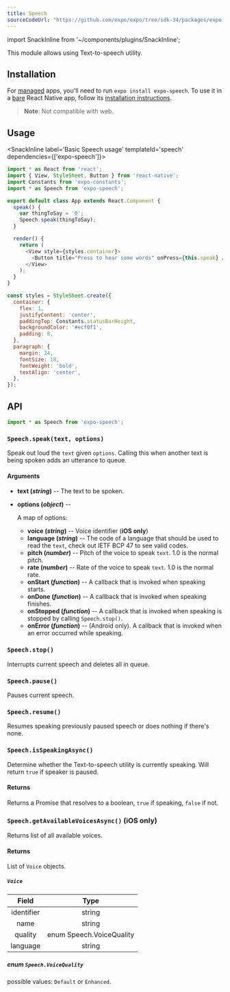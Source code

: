 ```yaml
---
title: Speech
sourceCodeUrl: "https://github.com/expo/expo/tree/sdk-34/packages/expo-speech"
---
```


import SnackInline from '~/components/plugins/SnackInline';

This module allows using Text-to-speech utility.

## Installation

For [managed](../../introduction/managed-vs-bare/#managed-workflow) apps, you'll need to run `expo install expo-speech`. To use it in a [bare](../../introduction/managed-vs-bare/#bare-workflow) React Native app, follow its [installation instructions](https://github.com/expo/expo/tree/master/packages/expo-speech).

> **Note**: Not compatible with web.

## Usage

<SnackInline label='Basic Speech usage' templateId='speech' dependencies={['expo-speech']}>

```javascript
import * as React from 'react';
import { View, StyleSheet, Button } from 'react-native';
import Constants from 'expo-constants';
import * as Speech from 'expo-speech';

export default class App extends React.Component {
  speak() {
    var thingToSay = '0';
    Speech.speak(thingToSay);
  }

  render() {
    return (
      <View style={styles.container}>
        <Button title="Press to hear some words" onPress={this.speak} />
      </View>
    );
  }
}

const styles = StyleSheet.create({
  container: {
    flex: 1,
    justifyContent: 'center',
    paddingTop: Constants.statusBarHeight,
    backgroundColor: '#ecf0f1',
    padding: 8,
  },
  paragraph: {
    margin: 24,
    fontSize: 18,
    fontWeight: 'bold',
    textAlign: 'center',
  },
});
```
</SnackInline>

## API

```js
import * as Speech from 'expo-speech';
```

### `Speech.speak(text, options)`

Speak out loud the `text` given `options`. Calling this when another text is being spoken adds an utterance to queue.

#### Arguments

- **text (_string_)** -- The text to be spoken.
- **options (_object_)** --

  A map of options:

  - **voice (_string_)** -- Voice identifier (**iOS only**)
  - **language (_string_)** -- The code of a language that should be used to read the `text`, check out IETF BCP 47 to see valid codes.
  - **pitch (_number_)** -- Pitch of the voice to speak `text`. 1.0 is the normal pitch.
  - **rate (_number_)** -- Rate of the voice to speak `text`. 1.0 is the normal rate.
  - **onStart (_function_)** -- A callback that is invoked when speaking starts.
  - **onDone (_function_)** -- A callback that is invoked when speaking finishes.
  - **onStopped (_function_)** -- A callback that is invoked when speaking is stopped by calling `Speech.stop()`.
  - **onError (_function_)** -- (Android only). A callback that is invoked when an error occurred while speaking.

### `Speech.stop()`

Interrupts current speech and deletes all in queue.

### `Speech.pause()`

Pauses current speech.

### `Speech.resume()`

Resumes speaking previously paused speech or does nothing if there's none.

### `Speech.isSpeakingAsync()`

Determine whether the Text-to-speech utility is currently speaking. Will return `true` if speaker is paused.

#### Returns

Returns a Promise that resolves to a boolean, `true` if speaking, `false` if not.

### `Speech.getAvailableVoicesAsync()` (iOS only)

Returns list of all available voices.

#### Returns

List of `Voice` objects.

##### `Voice`

|   Field    |           Type           |
| :--------: | :----------------------: |
| identifier |          string          |
|    name    |          string          |
|  quality   | enum Speech.VoiceQuality |
|  language  |          string          |

##### enum `Speech.VoiceQuality`

possible values: `Default` or `Enhanced`.
